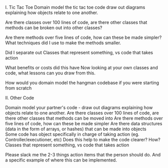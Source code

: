 I. Tic Tac Toe
Domain model the tic tac toe code draw out diagrams explaining how objects relate to one another.

Are there classes over 100 lines of code, are there other classes that methods can be broken out into other classes?   

Are there methods over five lines of code, how can these be made simpler?  What techniques did I use to make the methods smaller.

Did I separate out Classes that represent something, vs code that takes action

What benefits or costs did this have
Now looking at your own classes and code, what lessons can you draw from this.

How would you domain model the hangman codebase if you were starting from scratch

II. Other Code

Domain model your partner's code - draw out diagrams explaining how objects relate to one another.
Are there classes over 100 lines of code, are there other classes that methods can be moved into
Are there methods over five lines of code, how can these be made simpler
Are there data structures (data in the form of arrays, or hashes) that can be made into objects  
Some code has object specifically in charge of taking action (eg. Controller/executioner, etc)
Does this help to make the code clearer?  How?
Classes that represent something, vs code that takes action

Please slack me the 2-3 things action items that the person should do.
And a specific example of where this can be implemented.
